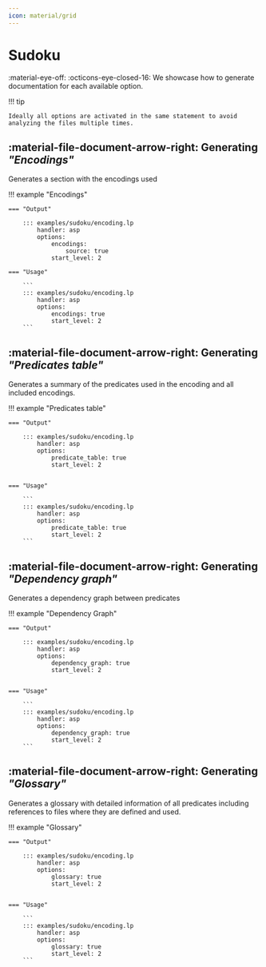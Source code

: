 ```yaml
---
icon: material/grid
---
```


# Sudoku

:material-eye-off:
:octicons-eye-closed-16:
We showcase how to generate documentation for each available option.

!!! tip

    Ideally all options are activated in the same statement to avoid
    analyzing the files multiple times.


## :material-file-document-arrow-right: Generating *"Encodings"*

Generates a section with the encodings used

!!! example "Encodings"

    === "Output"

        ::: examples/sudoku/encoding.lp
            handler: asp
            options:
                encodings:
                    source: true
                start_level: 2

    === "Usage"

        ```
        ::: examples/sudoku/encoding.lp
            handler: asp
            options:
                encodings: true
                start_level: 2
        ```

## :material-file-document-arrow-right: Generating *"Predicates table"*

Generates a summary of the predicates used in the encoding and all included encodings.

!!! example "Predicates table"

    === "Output"

        ::: examples/sudoku/encoding.lp
            handler: asp
            options:
                predicate_table: true
                start_level: 2


    === "Usage"

        ```
        ::: examples/sudoku/encoding.lp
            handler: asp
            options:
                predicate_table: true
                start_level: 2
        ```

## :material-file-document-arrow-right: Generating *"Dependency graph"*

Generates a dependency graph between predicates

!!! example "Dependency Graph"

    === "Output"

        ::: examples/sudoku/encoding.lp
            handler: asp
            options:
                dependency_graph: true
                start_level: 2


    === "Usage"

        ```
        ::: examples/sudoku/encoding.lp
            handler: asp
            options:
                dependency_graph: true
                start_level: 2
        ```


## :material-file-document-arrow-right: Generating *"Glossary"*

Generates a glossary with detailed information of all predicates including references to files where they are defined and used.

!!! example "Glossary"

    === "Output"

        ::: examples/sudoku/encoding.lp
            handler: asp
            options:
                glossary: true
                start_level: 2


    === "Usage"

        ```
        ::: examples/sudoku/encoding.lp
            handler: asp
            options:
                glossary: true
                start_level: 2
        ```
